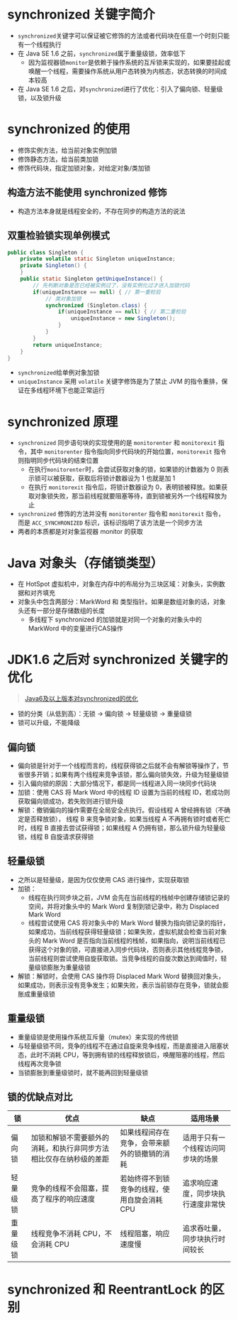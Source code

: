 # synchronized 关键字简介

- `synchronized`关键字可以保证被它修饰的方法或者代码块在任意一个时刻只能有一个线程执行
- 在 Java SE 1.6 之前，`synchronized`属于重量级锁，效率低下
  - 因为监视器锁`monitor`是依赖于操作系统的互斥锁来实现的，如果要挂起或唤醒一个线程，需要操作系统从用户态转换为内核态，状态转换的时间成本较高
- 在 Java SE 1.6 之后，对`synchronized`进行了优化：引入了偏向锁、轻量级锁，以及锁升级

# synchronized 的使用

- 修饰实例方法，给当前对象实例加锁
- 修饰静态方法，给当前类加锁
- 修饰代码块，指定加锁对象，对给定对象/类加锁

## 构造方法不能使用 synchronized 修饰

- 构造方法本身就是线程安全的，不存在同步的构造方法的说法

## 双重检验锁实现单例模式

```java
public class Singleton {
    private volatile static Singleton uniqueInstance;
    private Singleton() {
    }
    public static Singleton getUniqueInstance() {
        // 先判断对象是否已经被实例过了，没有实例化过才进入加锁代码
        if(uniqueInstance == null) { // 第一重检验
            // 类对象加锁
            synchronized (Singleton.class) {
                if(uniqueInstance == null) { // 第二重检验
                    uniqueInstance = new Singleton();
                }
            }
        }
        return uniqueInstance;
    }
}
```

- `synchronized`给单例对象加锁
- `uniqueInstance` 采用 `volatile` 关键字修饰是为了禁止 JVM 的指令重排，保证在多线程环境下也能正常运行

# synchronized 原理

- `synchronized` 同步语句块的实现使用的是 `monitorenter` 和 `monitorexit` 指令，其中 `monitorenter` 指令指向同步代码块的开始位置，`monitorexit` 指令则指明同步代码块的结束位置
  - 在执行`monitorenter`时，会尝试获取对象的锁，如果锁的计数器为 0 则表示锁可以被获取，获取后将锁计数器设为 1 也就是加 1
  - 在执行 `monitorexit` 指令后，将锁计数器设为 0，表明锁被释放。如果获取对象锁失败，那当前线程就要阻塞等待，直到锁被另外一个线程释放为止
- `synchronized` 修饰的方法并没有 `monitorenter` 指令和 `monitorexit` 指令，而是 `ACC_SYNCHRONIZED` 标识，该标识指明了该方法是一个同步方法
- 两者的本质都是对对象监视器 monitor 的获取

# Java 对象头（存储锁类型）

- 在 HotSpot 虚拟机中，对象在内存中的布局分为三块区域：对象头，实例数据和对齐填充
- 对象头中包含两部分：MarkWord 和 类型指针。如果是数组对象的话，对象头还有一部分是存储数组的长度
  - 多线程下 synchronized 的加锁就是对同一个对象的对象头中的 MarkWord 中的变量进行CAS操作

#  JDK1.6 之后对 synchronized 关键字的优化

> [Java6及以上版本对synchronized的优化](https://www.cnblogs.com/wuqinglong/p/9945618.html)

- 锁的分类（从低到高）：无锁 -> 偏向锁 -> 轻量级锁 -> 重量级锁
- 锁可以升级，不能降级

## 偏向锁

- 偏向锁是针对于一个线程而言的，线程获得锁之后就不会有解锁等操作了，节省很多开销；如果有两个线程来竞争该锁，那么偏向锁失效，升级为轻量级锁
- 引入偏向锁的原因：大部分情况下，都是同一线程进入同一块同步代码块
- 加锁：使用 CAS 将 Mark Word 中的线程 ID 设置为当前的线程 ID，若成功则获取偏向锁成功，若失败则进行锁升级
- 解锁：撤销偏向的操作需要在全局安全点执行。假设线程 A 曾经拥有锁（不确定是否释放锁）， 线程 B 来竞争锁对象，如果当线程 A 不再拥有锁时或者死亡时，线程 B 直接去尝试获得锁；如果线程 A 仍拥有锁，那么锁升级为轻量级锁，线程 B 自旋请求获得锁

## 轻量级锁

- 之所以是轻量级，是因为仅仅使用 CAS 进行操作，实现获取锁
- 加锁：
  - 线程在执行同步块之前，JVM 会先在当前线程的栈帧中创建存储锁记录的空间，并将对象头中的 Mark Word 复制到锁记录中，称为 Displaced Mark Word
  - 线程尝试使用 CAS 将对象头中的 Mark Word 替换为指向锁记录的指针，如果成功，当前线程获得轻量级锁；如果失败，虚拟机就会检查当前对象头的 Mark Word 是否指向当前线程的栈帧，如果指向，说明当前线程已获得这个对象的锁，可直接进入同步代码块，否则表示其他线程竞争锁，当前线程则尝试使用自旋获取锁。当竞争线程的自旋次数达到阈值时，轻量级锁膨胀为重量级锁
- 解锁：解锁时，会使用 CAS 操作将 Displaced Mark Word 替换回对象头，如果成功，则表示没有竞争发生；如果失败，表示当前锁存在竞争，锁就会膨胀成重量级锁

## 重量级锁

- 重量级锁是使用操作系统互斥量（mutex）来实现的传统锁
- 与轻量级锁不同，竞争的线程不在通过自旋来竞争线程，而是直接进入阻塞状态，此时不消耗 CPU，等到拥有锁的线程释放锁后，唤醒阻塞的线程，然后线程再次竞争锁
- 当锁膨胀到重量级锁时，就不能再回到轻量级锁

## 锁的优缺点对比

| 锁       | 优点                                                         | 缺点                                         | 适用场景                           |
| -------- | ------------------------------------------------------------ | -------------------------------------------- | ---------------------------------- |
| 偏向锁   | 加锁和解锁不需要额外的消耗，和执行非同步方法相比仅存在纳秒级的差距 | 如果线程间存在竞争，会带来额外的锁撤销的消耗 | 适用于只有一个线程访问同步块的场景 |
| 轻量级锁 | 竞争的线程不会阻塞，提高了程序的响应速度                     | 若始终得不到锁竞争的线程，使用自旋会消耗 CPU | 追求响应速度，同步块执行速度非常快 |
| 重量级锁 | 线程竞争不消耗 CPU，不会消耗 CPU                             | 线程阻塞，响应速度慢                         | 追求吞吐量，同步块执行时间较长     |

# synchronized 和 ReentrantLock 的区别



